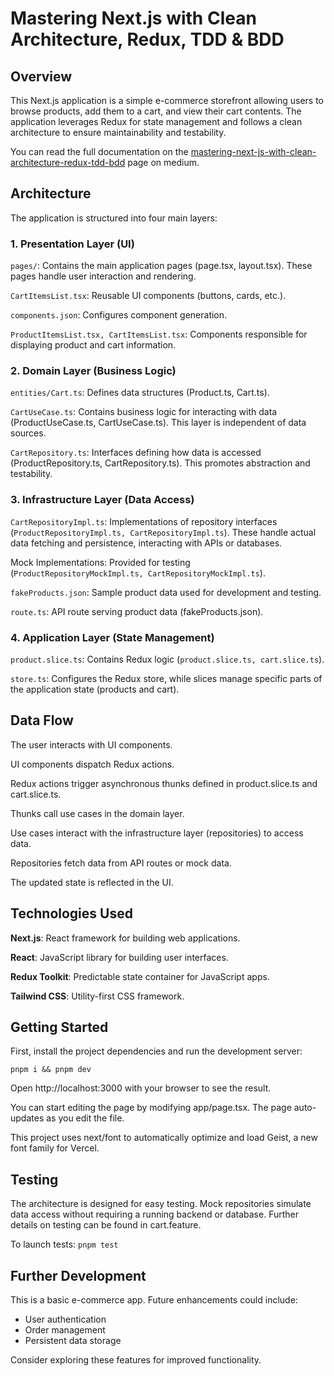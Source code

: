 # Mastering Next.js with Clean Architecture, Redux, TDD & BDD

## Overview

This Next.js application is a simple e-commerce storefront allowing users to browse products, add them to a cart, and view their cart contents. The application leverages Redux for state management and follows a clean architecture to ensure maintainability and testability.

You can read the full documentation on the [mastering-next-js-with-clean-architecture-redux-tdd-bdd](https://medium.com/@tgil849/mastering-next-js-with-clean-architecture-redux-tdd-bdd-part-1-6-introduction-1f892d697d7e) page on medium.

## Architecture

The application is structured into four main layers:

### 1. Presentation Layer (UI)

`pages/`: Contains the main application pages (page.tsx, layout.tsx). These pages handle user interaction and rendering.

`CartItemsList.tsx`: Reusable UI components (buttons, cards, etc.).

`components.json`: Configures component generation.

`ProductItemsList.tsx, CartItemsList.tsx`: Components responsible for displaying product and cart information.

### 2. Domain Layer (Business Logic)

`entities/Cart.ts`: Defines data structures (Product.ts, Cart.ts).

`CartUseCase.ts`: Contains business logic for interacting with data (ProductUseCase.ts, CartUseCase.ts). This layer is independent of data sources.

`CartRepository.ts`: Interfaces defining how data is accessed (ProductRepository.ts, CartRepository.ts). This promotes abstraction and testability.

### 3. Infrastructure Layer (Data Access)

`CartRepositoryImpl.ts`: Implementations of repository interfaces (`ProductRepositoryImpl.ts, CartRepositoryImpl.ts`). These handle actual data fetching and persistence, interacting with APIs or databases.

Mock Implementations: Provided for testing (`ProductRepositoryMockImpl.ts, CartRepositoryMockImpl.ts`).

`fakeProducts.json`: Sample product data used for development and testing.

`route.ts`: API route serving product data (fakeProducts.json).

### 4. Application Layer (State Management)

`product.slice.ts`: Contains Redux logic (`product.slice.ts, cart.slice.ts`).

`store.ts`: Configures the Redux store, while slices manage specific parts of the application state (products and cart).

## Data Flow

The user interacts with UI components.

UI components dispatch Redux actions.

Redux actions trigger asynchronous thunks defined in product.slice.ts and cart.slice.ts.

Thunks call use cases in the domain layer.

Use cases interact with the infrastructure layer (repositories) to access data.

Repositories fetch data from API routes or mock data.

The updated state is reflected in the UI.

## Technologies Used

**Next.js**: React framework for building web applications.

**React**: JavaScript library for building user interfaces.

**Redux Toolkit**: Predictable state container for JavaScript apps.

**Tailwind CSS**: Utility-first CSS framework.

## Getting Started

First, install the project dependencies and run the development server:

```
pnpm i && pnpm dev
```

Open http://localhost:3000 with your browser to see the result.

You can start editing the page by modifying app/page.tsx. The page auto-updates as you edit the file.

This project uses next/font to automatically optimize and load Geist, a new font family for Vercel.

## Testing

The architecture is designed for easy testing. Mock repositories simulate data access without requiring a running backend or database. Further details on testing can be found in cart.feature.

To launch tests:
`pnpm test`

## Further Development

This is a basic e-commerce app. Future enhancements could include:

- User authentication
- Order management
- Persistent data storage

Consider exploring these features for improved functionality.
